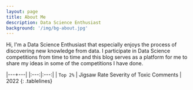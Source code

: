 ```yaml
---
layout: page
title: About Me
description: Data Science Enthusiast
background: '/img/bg-about.jpg'
---
```


Hi, I'm a Data Science Enthusiast that especially enjoys the process of discovering new knowledge from data. I participate in Data Science competitions from time to time and this blog serves as a platform for me to share my ideas in some of the competitions I have done.

<style>
        .tablelines table, 
        .tablelines td , 
        .tablelines th {
            border: 1px solid black;
            padding: 2px 8px ;
                }
</style>

|---+---|
|:---:|:---:|
| `Top 2%` | Jigsaw Rate Severity of Toxic Comments | 2022
{: .tablelines}